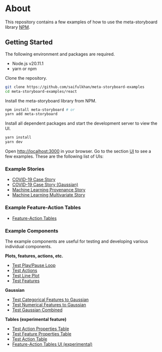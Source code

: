 # About

This repository contains a few examples of how to use the meta-storyboard library [NPM](https://www.npmjs.com/package/meta-storyboard).

## Getting Started

The following environment and packages are required.

- Node.js v20.11.1
- yarn or npm

Clone the repository.

```bash
git clone https://github.com/saifulkhan/meta-storyboard-examples
cd meta-storyboard-examples/react
```

Install the meta-storyboard library from NPM.

```bash
npm install meta-storyboard # or
yarn add meta-storyboard
```

Install all dependent packages and start the development server to view the UI.

```bash
yarn install
yarn dev
```

Open <http://localhost:3000> in your browser. Go to the section [UI](#ui) to see a few examples. These are the following list of UIs:

### Example Stories

- [COVID-19 Case Story](http://localhost:3000/example/story-covid19-single)
- [COVID-19 Case Story (Gaussian)](http://localhost:3000/example/story-covid19-gaussian)
- [Machine Learning Provenance Story](http://localhost:3000/example/story-ml-mirorred-bar)
- [Machine Learning Multivariate Story](http://localhost:3000/example/story-ml-pcp)

### Example Feature-Action Tables

- [Feature-Action Tables](http://localhost:3000/example/feature-action-tables)

### Example Components

The example components are useful for testing and developing various individual components.

**Plots, features, actions, etc.**

- [Test Play/Pause Loop](http://localhost:3000/playground/test-play-pause-loop)
- [Test Actions](http://localhost:3000/playground/test-actions)
- [Test Line Plot](http://localhost:3000/playground/test-line-plot)
- [Test Features](http://localhost:3000/playground/test-features)

**Gaussian**

- [Test Categorical Features to Gaussian](http://localhost:3000/playground/test-categorical-features-to-gaussian)
- [Test Numerical Features to Gaussian](http://localhost:3000/playground/test-numerical-features-to-gaussian)
- [Test Gaussian Combined](http://localhost:3000/playground/test-combined-gaussian)

**Tables (experimental feature)**

- [Test Action Properties Table](http://localhost:3000/playground/test-action-properties-table)
- [Test Feature Properties Table](http://localhost:3000/playground/test-feature-properties-table)
- [Test Action Table](http://localhost:3000/playground/test-action-table)
- [Feature-Action Tables UI (experimental)](http://localhost:3000/example/feature-action-tables)
